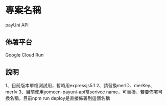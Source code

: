 # 專案名稱
payUni API

## 佈署平台
Google Cloud Run 

## 說明
1、目前版本單檔測試用，暫時用expressjs5.1
2、請替換merID、merKey、merIv
3、目前使用yomeen-payuni-api當serivce name，可替換，若要佈署可換名稱，目前npm run deploy是直接佈署到這個名稱

